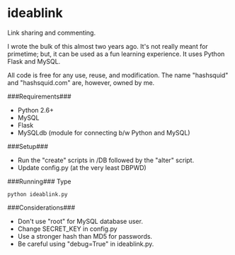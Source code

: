 # ideablink
Link sharing and commenting.

I wrote the bulk of this almost two years ago. It's not really meant for primetime; but, it can be used as a fun learning experience. It uses Python Flask and MySQL.

All code is free for any use, reuse, and modification. The name "hashsquid" and "hashsquid.com" are, however, owned by me.

###Requirements###
- Python 2.6+
- MySQL
- Flask
- MySQLdb (module for connecting b/w Python and MySQL)

###Setup###
- Run the "create" scripts in /DB followed by the "alter" script.
- Update config.py (at the very least DBPWD)

###Running###
Type
```
python ideablink.py
```

###Considerations###
- Don't use "root" for MySQL database user.
- Change SECRET_KEY in config.py
- Use a stronger hash than MD5 for passwords.
- Be careful using "debug=True" in ideablink.py.
